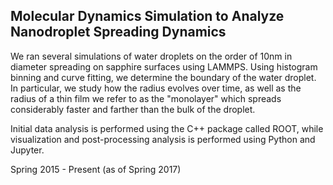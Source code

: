 ## Molecular Dynamics Simulation to Analyze Nanodroplet Spreading Dynamics 

We ran several simulations of water droplets on the order of 10nm in diameter spreading on sapphire surfaces using LAMMPS.
Using histogram binning and curve fitting, we determine the boundary of the water droplet.
In particular, we study how the radius evolves over time, as well as the radius of a thin film we refer to as the "monolayer" which spreads considerably faster and farther than the bulk of the droplet.

Initial data analysis is performed using the C++ package called ROOT, while visualization and post-processing analysis is performed using Python and Jupyter.

Spring 2015 - Present (as of Spring 2017)
